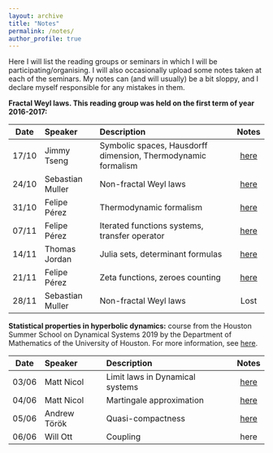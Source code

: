 ```yaml
---
layout: archive
title: "Notes"
permalink: /notes/
author_profile: true
---
```


Here I will list the reading groups or seminars in which I will be participating/organising. I will also occasionally upload some notes taken at each of the seminars. My notes can (and will usually) be a bit sloppy, and I declare myself responsible for any mistakes in them.

**Fractal Weyl laws. This reading group was held on the first term of year 2016-2017:**

| Date       | Speaker         | Description                                                   | Notes |
| ---------- |:----------------|:--------------------------------------------------------------|:-----:|
| 17/10      | Jimmy Tseng     | Symbolic spaces, Hausdorff dimension, Thermodynamic formalism | [here](/files/sess1.pdf)|
| 24/10      | Sebastian Muller| Non-fractal Weyl laws                                         | [here](/files/sess2.pdf)|
| 31/10      | Felipe Pérez    | Thermodynamic formalism                                       | [here](/files/sess3.pdf)|
| 07/11       | Felipe Pérez    | Iterated functions systems, transfer operator                 | [here](/files/sess4.pdf)|
| 14/11      | Thomas Jordan   | Julia sets, determinant formulas                              | [here](/files/sess5.pdf)|
| 21/11      | Felipe Pérez    | Zeta functions, zeroes counting                               | [here](/files/sess6.pdf)|
| 28/11      | Sebastian Muller| Non-fractal Weyl laws                                         | Lost|

**Statistical properties in hyperbolic dynamics:** course from the Houston Summer School on Dynamical Systems 2019 by the Department of Mathematics of the University of Houston. For more information, see [here](https://www.math.uh.edu/dynamics/school/school2019/).

| Date       | Speaker         | Description                                                   | Notes |
| ---------- |:----------------|:--------------------------------------------------------------|:-----:|
| 03/06      | Matt Nicol     | Limit laws in Dynamical systems | [here](/posts/2019/06/blog-post-5/)|
| 04/06      | Matt Nicol     | Martingale approximation | [here](/posts/2019/06/blog-post-6/)|
| 05/06      | Andrew Török   | Quasi-compactness       | [here](/posts/2019/06/blog-post-8/)|
| 06/06      | Will Ott       | Coupling                 | here|
